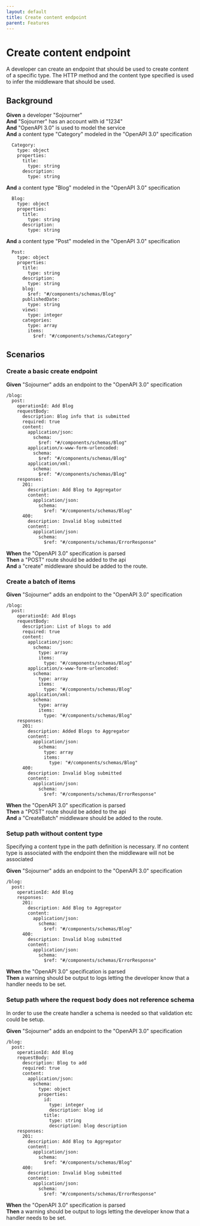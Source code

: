 ```yaml
---
layout: default
title: Create content endpoint
parent: Features
---
```

# Create content endpoint

A developer can create an endpoint that should be used to create content of a specific type. The HTTP method and the
  content type specified is used to infer the middleware that should be used.

## Background

**Given** a developer "Sojourner"  
**And** "Sojourner" has an account with id "1234"  
**And** "OpenAPI 3.0" is used to model the service  
**And** a content type "Category" modeled in the "OpenAPI 3.0" specification  

```
  Category:
    type: object
    properties:
      title:
        type: string
      description:
        type: string
```
**And** a content type "Blog" modeled in the "OpenAPI 3.0" specification  

```
  Blog:
    type: object
    properties:
      title:
        type: string
      description:
        type: string
```
**And** a content type "Post" modeled in the "OpenAPI 3.0" specification  

```
  Post:
    type: object
    properties:
      title:
        type: string
      description:
        type: string
      blog:
        $ref: "#/components/schemas/Blog"
      publishedDate:
        type: string
      views:
        type: integer
      categories:
        type: array
        items:
          $ref: "#/components/schemas/Category"
```

## Scenarios

### Create a basic create endpoint

**Given** "Sojourner" adds an endpoint to the "OpenAPI 3.0" specification  

```
/blog:
  post:
    operationId: Add Blog
    requestBody:
      description: Blog info that is submitted
      required: true
      content:
        application/json:
          schema:
            $ref: "#/components/schemas/Blog"
        application/x-www-form-urlencoded:
          schema:
            $ref: "#/components/schemas/Blog"
        application/xml:
          schema:
            $ref: "#/components/schemas/Blog"
    responses:
      201:
        description: Add Blog to Aggregator
        content:
          application/json:
            schema:
              $ref: "#/components/schemas/Blog"
      400:
        description: Invalid blog submitted
        content:
          application/json:
            schema:
              $ref: "#/components/schemas/ErrorResponse"
```
**When** the "OpenAPI 3.0" specification is parsed  
**Then** a "POST" route should be added to the api  
**And** a "create" middleware should be added to the route.  

### Create a batch of items

**Given** "Sojourner" adds an endpoint to the "OpenAPI 3.0" specification  

```
/blog:
  post:
    operationId: Add Blogs
    requestBody:
      description: List of blogs to add
      required: true
      content:
        application/json:
          schema:
            type: array
            items:
              type: "#/components/schemas/Blog"
        application/x-www-form-urlencoded:
          schema:
            type: array
            items:
              type: "#/components/schemas/Blog"
        application/xml:
          schema:
            type: array
            items:
              type: "#/components/schemas/Blog"
    responses:
      201:
        description: Added Blogs to Aggregator
        content:
          application/json:
            schema:
              type: array
              items:
                type: "#/components/schemas/Blog"
      400:
        description: Invalid blog submitted
        content:
          application/json:
            schema:
              $ref: "#/components/schemas/ErrorResponse"
```
**When** the "OpenAPI 3.0" specification is parsed  
**Then** a "POST" route should be added to the api  
**And** a "CreateBatch" middleware should be added to the route.  

### Setup path without content type


Specifying a content type in the path definition is necessary. If no content type is associated with the endpoint
    then the middleware will not be associated

**Given** "Sojourner" adds an endpoint to the "OpenAPI 3.0" specification  

```
/blog:
  post:
    operationId: Add Blog
    responses:
      201:
        description: Add Blog to Aggregator
        content:
          application/json:
            schema:
              $ref: "#/components/schemas/Blog"
      400:
        description: Invalid blog submitted
        content:
          application/json:
            schema:
              $ref: "#/components/schemas/ErrorResponse"
```
**When** the "OpenAPI 3.0" specification is parsed  
**Then** a warning should be output to logs letting the developer know that a handler needs to be set.  

### Setup path where the request body does not reference schema


In order to use the create handler a schema is needed so that validation etc could be setup.

**Given** "Sojourner" adds an endpoint to the "OpenAPI 3.0" specification  

```
/blog:
  post:
    operationId: Add Blog
    requestBody:
      description: Blog to add
      required: true
      content:
        application/json:
          schema:
            type: object
            properties:
              id:
                type: integer
                description: blog id
              title:
                type: string
                description: blog description
    responses:
      201:
        description: Add Blog to Aggregator
        content:
          application/json:
            schema:
              $ref: "#/components/schemas/Blog"
      400:
        description: Invalid blog submitted
        content:
          application/json:
            schema:
              $ref: "#/components/schemas/ErrorResponse"
```
**When** the "OpenAPI 3.0" specification is parsed  
**Then** a warning should be output to logs letting the developer know that a handler needs to be set.  
